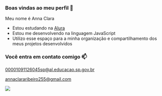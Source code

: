 ### Boas vindas ao meu perfil 💙

Meu nome é Anna Clara

- Estou estudando na [Alura](https://www.alura.com.br)
- Estou me desenvolvendo na linguagem JavaScript
- Utilizo esse espaço para a minha organização e compartilhamento dos meus projetos desenvolvidos

### Você entra em contato comigo 📫

00001091126045sp@al.educacao.sp.gov.br

annaclararibeiro255@gmail.com

![](https://media1.tenor.com/m/jg7k01FBbTsAAAAd/thumbs-up-well-done.gif)
